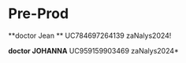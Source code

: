# Pre-Prod
**doctor Jean **
UC784697264139
zaNalys2024!

**doctor JOHANNA**
UC959159903469
zaNalys2024*